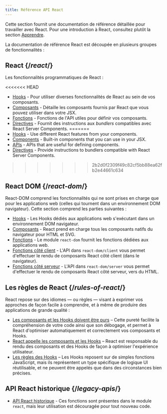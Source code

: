 ```yaml
---
title: Référence API React
---
```


<Intro>

Cette section fournit une documentation de référence détaillée pour travailler avec React. Pour une introduction à React, consultez plutôt la section [Apprendre](/learn).

</Intro>

La documentation de référence React est découpée en plusieurs groupes de fonctionnalités :

## React {/*react*/}

Les fonctionnalités programmatiques de React :

<<<<<<< HEAD
* [Hooks](/reference/react/hooks) - Pour utiliser diverses fonctionnalités de React au sein de vos composants.
* [Composants](/reference/react/components) - Détaille les composants fournis par React que vous pouvez utiliser dans votre JSX.
* [Fonctions](/reference/react/apis) - Fonctions de l'API utiles pour définir vos composants.
* [Directives](/reference/react/directives) - Fournit des instructions aux *bundlers* compatibles avec React Server Components.
=======
* [Hooks](/reference/react/hooks) - Use different React features from your components.
* [Components](/reference/react/components) - Built-in components that you can use in your JSX.
* [APIs](/reference/react/apis) - APIs that are useful for defining components.
* [Directives](/reference/rsc/directives) - Provide instructions to bundlers compatible with React Server Components.
>>>>>>> 2b2d0f2309f49c82cf5bb88ea62fb2e44661c634

## React DOM {/*react-dom*/}

React-DOM comprend les fonctionnalités qui ne sont prises en charge que pour les applications web (celles qui tournent dans un environnement DOM navigateur).  Cette section comprend les parties suivantes :

* [Hooks](/reference/react-dom/hooks) - Les Hooks dédiés aux applications web s'exécutant dans un environnement DOM navigateur.
* [Composants](/reference/react-dom/components) - React prend en charge tous les composants natifs du navigateur pour HTML et SVG.
* [Fonctions](/reference/react-dom) - Le module `react-dom` fournit les fonctions dédiées aux applications web.
* [Fonctions côté client](/reference/react-dom/client) - L'API dans `react-dom/client` vous permet d'effectuer le rendu de composants React côté client (dans le navigateur).
* [Fonctions côté serveur](/reference/react-dom/server) - L'API dans `react-dom/server` vous permet d'effectuer le rendu de composants React côté serveur, vers du HTML.

## Les règles de React {/*rules-of-react*/}

React repose sur des idiomes — ou règles — visant à exprimer vos approches de façon facile à comprendre, et à même de produire des applications de grande qualité :

* [Les composants et les Hooks doivent être purs](/reference/rules/components-and-hooks-must-be-pure) – Cette pureté facilite la compréhension de votre code ainsi que son débogage, et permet à React d'optimiser automatiquement et correctement vos composants et Hooks.
* [React appelle les composants et les Hooks](/reference/rules/react-calls-components-and-hooks) – React est responsable du rendu des composants et des Hooks de façon à optimiser l'expérience utilisateur.
* [Les règles des Hooks](/reference/rules/rules-of-hooks) – Les Hooks reposent sur de simples fonctions JavaScript, mais ils représentent un type spécifique de logique UI réutilisable, et ne peuvent être appelés que dans des circonstances bien précises.

## API React historique {/*legacy-apis*/}

* [API React historique](/reference/react/legacy) - Ces fonctions sont présentes dans le module `react`, mais leur utilisation est découragée pour tout nouveau code.
